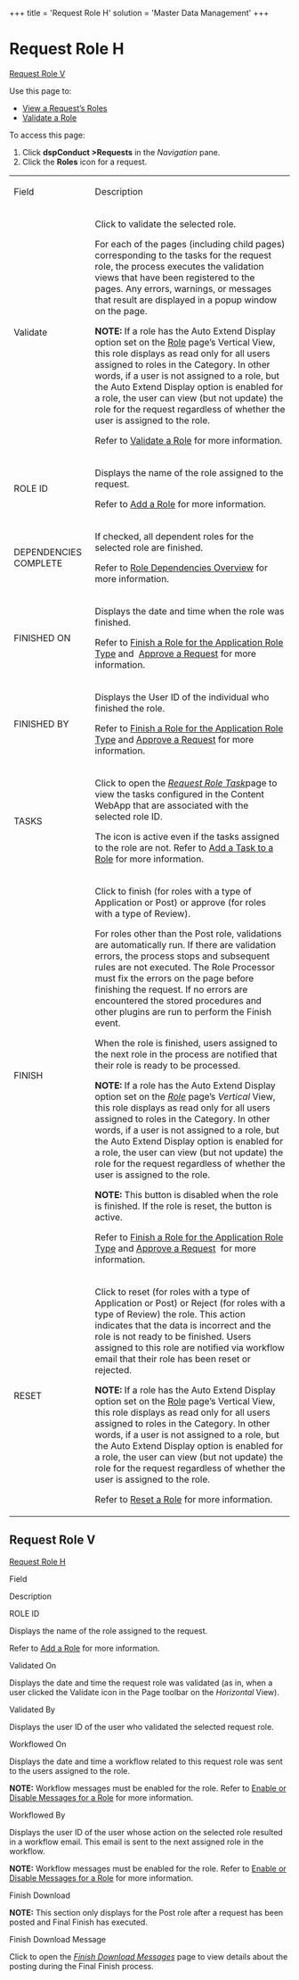 +++
title = 'Request Role H'
solution = 'Master Data Management'
+++

# Request Role H

[Request Role V](#Request_Role_V)

<div class="use">

Use this page to:

  - [View a Request’s Roles](../Use_Cases/View_a_Requests_Roles)
  - [Validate a Role](../Use_Cases/Validate_a_Role)

</div>

To access this page:

1.  Click **dspConduct \>Requests** in the *Navigation* pane.
2.  Click the **Roles** icon for a request.

<table>
<tbody>
<tr class="odd">
<td><p>Field</p></td>
<td><p>Description</p></td>
</tr>
<tr class="even">
<td><p>Validate</p></td>
<td><p>Click to validate the selected role.</p>
<p>For each of the pages (including child pages) corresponding to the tasks for the request role, the process executes the validation views that have been registered to the pages. Any errors, warnings, or messages that result are displayed in a popup window on the page.</p>
<p><strong>NOTE:</strong> If a role has the Auto Extend Display option set on the <a href="Role_H_dspConduct">Role</a> page’s Vertical View, this role displays as read only for all users assigned to roles in the Category. In other words, if a user is not assigned to a role, but the Auto Extend Display option is enabled for a role, the user can view (but not update) the role for the request regardless of whether the user is assigned to the role.</p>
<p>Refer to <a href="../Use_Cases/Validate_a_Role">Validate a Role</a> for more information.</p></td>
</tr>
<tr class="odd">
<td><p>ROLE ID</p></td>
<td><p>Displays the name of the role assigned to the request.</p>
<p>Refer to <a href="../Use_Cases/Add_a_Role">Add a Role</a> for more information.</p></td>
</tr>
<tr class="even">
<td><p>DEPENDENCIES COMPLETE</p></td>
<td><p>If checked, all dependent roles for the selected role are finished.</p>
<p>Refer to <a href="../Use_Cases/Role_Dependencies">Role Dependencies Overview</a> for more information.</p></td>
</tr>
<tr class="odd">
<td><p>FINISHED ON</p></td>
<td><p>Displays the date and time when the role was finished.</p>
<p>Refer to <a href="../Use_Cases/Finish_a_Role_with_the_Application_Role_Type">Finish a Role for the Application Role Type</a> and  <a href="../Use_Cases/Approve_a_Request">Approve a Request</a> for more information.</p></td>
</tr>
<tr class="even">
<td><p>FINISHED BY</p></td>
<td><p>Displays the User ID of the individual who finished the role.</p>
<p>Refer to <a href="../Use_Cases/Finish_a_Role_with_the_Application_Role_Type">Finish a Role for the Application Role Type</a> and <a href="../Use_Cases/Approve_a_Request">Approve a Request</a> for more information.</p></td>
</tr>
<tr class="odd">
<td><p>TASKS</p></td>
<td><p>Click to open the <span style="font-style: italic;"><a href="Request_Role_Task">Request Role Task</a></span>page to view the tasks configured in the Content WebApp that are associated with the selected role ID.</p>
<p>The icon is active even if the tasks assigned to the role are not. Refer to <a href="../Use_Cases/Add_a_Task_to_a_Role">Add a Task to a Role</a> for more information.</p></td>
</tr>
<tr class="even">
<td><p>FINISH</p></td>
<td><p>Click to finish (for roles with a type of Application or Post) or approve (for roles with a type of Review).</p>
<p>For roles other than the Post role, validations are automatically run. If there are validation errors, the process stops and subsequent rules are not executed. The Role Processor must fix the errors on the page before finishing the request. If no errors are encountered the stored procedures and other plugins are run to perform the Finish event.</p>
<p>When the role is finished, users assigned to the next role in the process are notified that their role is ready to be processed.</p>
<p><strong>NOTE:</strong> If a role has the Auto Extend Display option set on the <em><a href="Role_H_dspConduct">Role</a></em> page’s <em>Vertical</em> View, this role displays as read only for all users assigned to roles in the Category. In other words, if a user is not assigned to a role, but the Auto Extend Display option is enabled for a role, the user can view (but not update) the role for the request regardless of whether the user is assigned to the role.</p>
<p><strong>NOTE:</strong> This button is disabled when the role is finished. If the role is reset, the button is active.</p>
<p>Refer to <a href="../Use_Cases/Finish_a_Role_with_the_Application_Role_Type">Finish a Role for the Application Role Type</a> and <a href="../Use_Cases/Approve_a_Request">Approve a Request</a>  for more information.</p></td>
</tr>
<tr class="odd">
<td><p>RESET</p></td>
<td><p>Click to reset (for roles with a type of Application or Post) or Reject (for roles with a type of Review) the role. This action indicates that the data is incorrect and the role is not ready to be finished. Users assigned to this role are notified via workflow email that their role has been reset or rejected.</p>
<p><strong>NOTE:</strong> If a role has the Auto Extend Display option set on the <a href="Role_H_dspConduct">Role</a> page’s Vertical View, this role displays as read only for all users assigned to roles in the Category. In other words, if a user is not assigned to a role, but the Auto Extend Display option is enabled for a role, the user can view (but not update) the role for the request regardless of whether the user is assigned to the role.</p>
<p>Refer to <a href="../Use_Cases/Reset_a_Role">Reset a Role</a> for more information.</p></td>
</tr>
</tbody>
</table>

## <span id="Request_Role_V"></span>Request Role V

[Request Role H](#Request_Role_H)

Field

Description

ROLE ID

Displays the name of the role assigned to the request.

Refer to [Add a Role](../Use_Cases/Add_a_Role) for more information.

Validated On

Displays the date and time the request role was validated (as in, when a
user clicked the Validate icon in the Page toolbar on the
<span style="font-style: italic;">Horizontal</span> View).

Validated By

Displays the user ID of the user who validated the selected request
role.

Workflowed On

Displays the date and time a workflow related to this request role was
sent to the users assigned to the role.

**NOTE:** Workflow messages must be enabled for the role. Refer to
[Enable or Disable Messages for a
Role](../Use_Cases/Enable_or_Disable_Messages_for_a_Role) for more
information.

Workflowed By

Displays the user ID of the user whose action on the selected role
resulted in a workflow email. This email is sent to the next assigned
role in the workflow.

**NOTE:** Workflow messages must be enabled for the role. Refer to
[Enable or Disable Messages for a
Role](../Use_Cases/Enable_or_Disable_Messages_for_a_Role) for more
information.

Finish Download

**NOTE:** This section only displays for the Post role after a request
has been posted and Final Finish has executed.

Finish Download Message

Click to open the <span style="font-style: italic;">[Finish Download
Messages](../Use_Cases/Finish_Download_Messages)</span> page to view
details about the posting during the Final Finish process.
